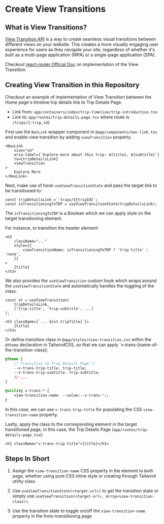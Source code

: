 # Create View Transitions

## What is View Transitions?

[View Transition API](https://developer.chrome.com/docs/web-platform/view-transitions) is a way to create seamless visual transitions between different views on your website. This creates a more visually engaging user experience for users as they navigate your site, regardless of whether it's built as a multi-page application (MPA) or a single-page application (SPA).

Checkout [react-router Official Doc](https://reactrouter.com/how-to/view-transitions) on implementation of the View Transition.

## Creating View Transition in this Repository

Checkout an example of implementation of View Transition between the Home page's timeline trip details link to Trip Details Page.

- Link from: `app/containers/index/trip-timeline/trip-introduction.tsx`
- Link to: `app/routes/trip-details-page.tsx` where route is `/trips/{:trip_id}`

First use the `NavLink` wrapper component in `@app/components/nav-link.tsx` and enable view transition by adding `viewTransition` property.

```tsx
<NavLink
    size="sm"
    aria-label={`Explore more about this trip: ${title}, ${subtitle}`}
    to={tripDetailsLink}
    viewTransition
>
    Explore More
</NavLink>
```

Next, make use of hook `useViewTransitionState` and pass the target link to be transitioned to:

```tsx
const tripDetailsLink = `trips/${tripId}`;
const isTransitioningToTDP = useViewTransitionState(tripDetailsLink);
```

The `isTransitioningToTDP` is a Boolean which we can apply style on the target transitioning element.

For instance, to transition the header element:

```tsx
<h3
    className="..."
    style={{
        viewTransitionName: isTransitioningToTDP ? 'trip-title' : 'none',
    }}
>
    {title}
</h3>
```

We also provides the `useViewTransition` custom hook which wraps around the `useViewTransitionState` and automatically handles the toggling of the class.

```tsx
const vt = useViewTransition(
    tripDetailsLink,
    ['trip-title', 'trip-subtitle', ...]
);

<h3 className={`... ${vt.tripTitle}`}>
    {title}
</h3>
```

Or define transition class in `@app/styles/view-transition.css` within the `@theme` declaration in TailwindCSS, so that we can apply `v-trans-[name-of-the-transition-class]:

```css
@theme {
    /* Transition to Trip Details Page */
    --v-trans-trip-title: trip-title;
    --v-trans-trip-subtitle: trip-subtitle;
    // ...
}

@utility v-trans-* {
    view-transition-name: --value(--v-trans-*);
}
```

In this case, we can use `v-trans-trip-title` for populating the CSS `view-transition-name` property.

Lastly, apply the class to the corresponding element in the target transitioned page, in this case, the Trip Details Page (`app/routes/trip-details-page.tsx`):

```tsx
<h1 className="v-trans-trip-title">{title}</h1>
```

## Steps In Short

1. Assign the `view-transition-name` CSS property in the element to both page, whether using pure CSS inline style or creating through Tailwind utility class

2. Use `useViewTransitionState(<target-url>)` to get the transition state or simply use `useViewTransition(<target-url>, Array<view-transition-class>)`.

3. Use the transition state to toggle on/off the `view-transition-name` property in the from-transitioning page
